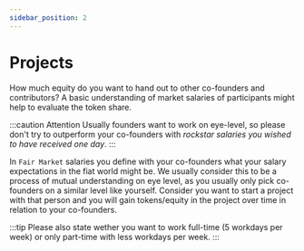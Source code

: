 ```yaml
---
sidebar_position: 2
---
```


# Projects

How much equity do you want to hand out to other co-founders and contributors? A basic understanding of market salaries of participants might help to evaluate the token share.

:::caution Attention
Usually founders want to work on eye-level, so please don't try to outperform your co-founders with _rockstar salaries you wished to have received one day_.
:::

In `Fair Market` salaries you define with your co-founders what your salary expectations in the fiat world might be. We usually consider this to be a process of mutual understanding on eye level, as you usually only pick co-founders on a similar level like yourself. Consider you want to start a project with that person and you will gain tokens/equity in the project over time in relation to your co-founders.

:::tip
Please also state wether you want to work full-time (5 workdays per week) or only part-time with less workdays per week.
:::
